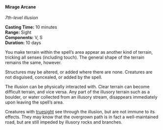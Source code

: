 #### Mirage Arcane
<!-- TODO Check and tag this spell -->
<!-- markdownlint-disable-next-line no-emphasis-as-heading -->
_7th-level illusion_

**Casting Time:** 10 minutes \
**Range:** Sight \
**Components:** V, S \
**Duration:** 10 days

You make terrain within the spell’s area appear as another kind of terrain, tricking all senses (including touch).
The general shape of the terrain remains the same, however.

Structures may be altered, or added where there are none.
Creatures are not disguised, concealed, or added by the spell.

The illusion can be physically interacted with.
Clear terrain can become difficult terrain, and vice versa.
Any part of the illusory terrain such as a boulder, or water collected from an illusory stream, disappears immediately upon leaving the spell’s area.

Creatures with [truesight](#Exploration_Environment_truesight) see through the illusion, but are not immune to its effects.
They may know that the overgrown path is in fact a well-maintained road, but are still impeded by illusory rocks and branches.
